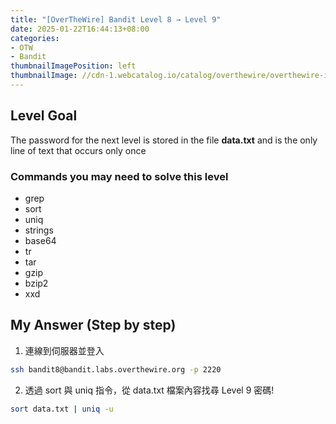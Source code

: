 ```yaml
---
title: "[OverTheWire] Bandit Level 8 → Level 9"
date: 2025-01-22T16:44:13+08:00
categories:
- OTW
- Bandit
thumbnailImagePosition: left
thumbnailImage: //cdn-1.webcatalog.io/catalog/overthewire/overthewire-icon-filled-256.png?v=1714775373043
---
```


<!--more-->

## Level Goal

The password for the next level is stored in the file **data.txt** and is the only line of text that occurs only once

### Commands you may need to solve this level

- grep
- sort
- uniq
- strings
- base64
- tr
- tar
- gzip
- bzip2
- xxd

## My Answer (Step by step)

1. 連線到伺服器並登入

```bash
ssh bandit8@bandit.labs.overthewire.org -p 2220
```

2. 透過 sort 與 uniq 指令，從 data.txt 檔案內容找尋 Level 9 密碼!

```bash
sort data.txt | uniq -u
```